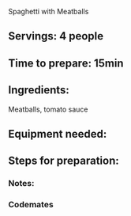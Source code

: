 Spaghetti with Meatballs 

## Servings: 4 people

## Time to prepare: 15min

## Ingredients:
Meatballs, tomato sauce

## Equipment needed: 


## Steps for preparation:



### Notes:



### Codemates #

